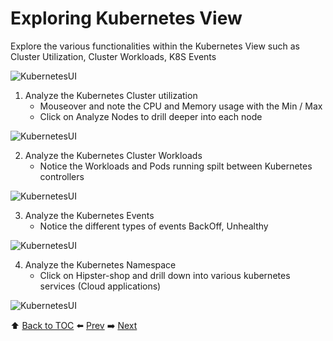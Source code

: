 # Exploring Kubernetes View

Explore the various functionalities within the Kubernetes View such as Cluster Utilization, Cluster Workloads, K8S Events

![KubernetesUI](https://github.com/Dynatrace-APAC/Workshop-Kubernetes/blob/master/assets/k8s-ui.png)

1. Analyze the Kubernetes Cluster utilization
   -  Mouseover and note the CPU and Memory usage with the Min / Max
   -  Click on Analyze Nodes to drill deeper into each node
   
![KubernetesUI](https://github.com/Dynatrace-APAC/Workshop-Kubernetes/blob/master/assets/cluster-util.png)

2. Analyze the Kubernetes Cluster Workloads 
   -  Notice the Workloads and Pods running spilt between Kubernetes controllers

![KubernetesUI](https://github.com/Dynatrace-APAC/Workshop-Kubernetes/blob/master/assets/cluster-workload.png)

3. Analyze the Kubernetes Events
   -  Notice the different types of events BackOff, Unhealthy

![KubernetesUI](https://github.com/Dynatrace-APAC/Workshop-Kubernetes/blob/master/assets/events.png)

4. Analyze the Kubernetes Namespace
   -  Click on Hipster-shop and drill down into various kubernetes services (Cloud applications)

![KubernetesUI](https://github.com/Dynatrace-APAC/Workshop-Kubernetes/blob/master/assets/namespace.png)

:arrow_up: [Back to TOC](/README.md) :arrow_left: [Prev](../lab5/README.md)   :arrow_right: [Next](../lab7/README.md)  
